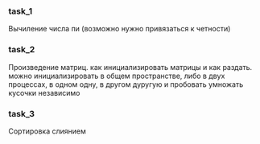 ### task_1
Вычиление числа пи (возможно нужно привязаться к четности)
### task_2
Произведение матриц.
как инициализировать матрицы и как раздать.
можно инициализировать в общем пространстве, либо в двух процессах, в одном одну, в другом дуругую и пробовать умножать кусочки независимо
### task_3
Сортировка слиянием

